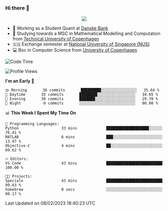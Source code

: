 ### Hi there 👋

<p align="center">
  <img src="https://media4.giphy.com/media/3ohzdKy5Z8TChSDuiA/giphy.gif?cid=ecf05e47r69cojk56gup9q8mep9liy48s94dn2uxsfh6fv39&rid=giphy.gif&ct=g" />
</p>

* 🏦 Working as a Student Quant at [Danske Bank](https://danskebank.dk)
* 🧮 Studying towards a MSC in Mathematical Modelling and Computation from [Technical University of Copenhagen](https://www.dtu.dk)
* 🇸🇬 Exchange semester at [National University of Singapore (NUS)](https://www.nus.edu.sg)
* 💻 Bsc in Computer Science from [University of Copenhagen](https://www.ku.dk/english/)


<!--START_SECTION:waka-->
![Code Time](http://img.shields.io/badge/Code%20Time-115%20hrs%207%20mins-blue)

![Profile Views](http://img.shields.io/badge/Profile%20Views-0-blue)

**I'm an Early 🐤** 

```text
🌞 Morning       36 commits       █████████░░░░░░░░░░░░░░░░   35.64 % 
🌆 Daytime       35 commits       ████████░░░░░░░░░░░░░░░░░   34.65 % 
🌃 Evening       30 commits       ███████░░░░░░░░░░░░░░░░░░   29.70 % 
🌙 Night          0 commits       ░░░░░░░░░░░░░░░░░░░░░░░░░   00.00 % 

```


📊 **This Week I Spent My Time On** 

```text
💬 Programming Languages: 
Python                   33 mins             ███████████████████░░░░░░   76.41 % 
MATLAB                   6 mins              ███░░░░░░░░░░░░░░░░░░░░░░   13.97 % 
Objective-C              4 mins              ██░░░░░░░░░░░░░░░░░░░░░░░   09.62 % 

🔥 Editors: 
VS Code                  43 mins             █████████████████████████   100.00 % 

🐱‍💻 Projects: 
Speciale                 43 mins             █████████████████████████   99.83 % 
homebrew                 0 secs              ░░░░░░░░░░░░░░░░░░░░░░░░░   00.17 % 

```


 Last Updated on 08/02/2023 18:40:23 UTC
<!--END_SECTION:waka-->
